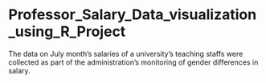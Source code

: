 # Professor_Salary_Data_visualization_using_R_Project
The data on July month’s salaries of a university’s teaching staffs were collected as part of the administration’s monitoring of gender differences in salary.
